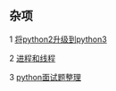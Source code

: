 ## 杂项

1 [将python2升级到python3](https://github.com/luofengmacheng/python/blob/master/misc/upgrade_python2_to_python3.md)

2 [进程和线程](https://github.com/luofengmacheng/python/blob/master/misc/进程和线程.md)

3 [python面试题整理](https://github.com/luofengmacheng/python/blob/master/misc/python面试题整理.md)
